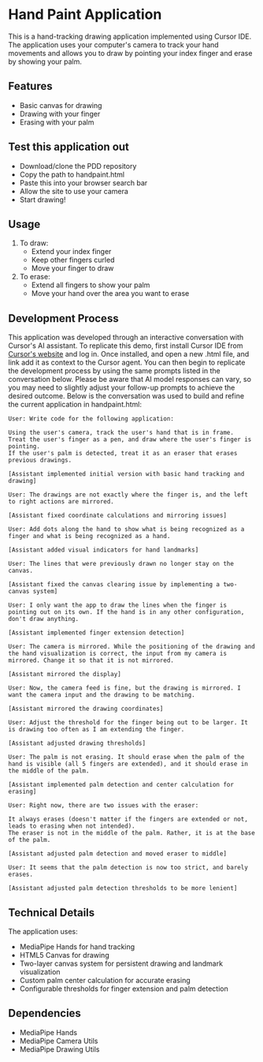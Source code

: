 # Hand Paint Application

This is a hand-tracking drawing application implemented using Cursor IDE. The application uses your computer's camera to track your hand movements and allows you to draw by pointing your index finger and erase by showing your palm.

## Features

- Basic canvas for drawing
- Drawing with your finger
- Erasing with your palm

## Test this application out

- Download/clone the PDD repository
- Copy the path to handpaint.html
- Paste this into your browser search bar
- Allow the site to use your camera
- Start drawing!

## Usage

1. To draw:
   - Extend your index finger
   - Keep other fingers curled
   - Move your finger to draw
2. To erase:
   - Extend all fingers to show your palm
   - Move your hand over the area you want to erase

## Development Process

This application was developed through an interactive conversation with Cursor's AI assistant. To replicate this demo, first install Cursor IDE from [Cursor's website](https://cursor.sh) and log in. Once installed, and open a new .html file, and link add it as context to the Cursor agent. You can then begin to replicate the development process by using the same prompts listed in the conversation below. Please be aware that AI model responses can vary, so you may need to slightly adjust your follow-up prompts to achieve the desired outcome. Below is the conversation was used to build and refine the current application in handpaint.html:

```
User: Write code for the following application:

Using the user's camera, track the user's hand that is in frame.
Treat the user's finger as a pen, and draw where the user's finger is pointing.
If the user's palm is detected, treat it as an eraser that erases previous drawings.

[Assistant implemented initial version with basic hand tracking and drawing]

User: The drawings are not exactly where the finger is, and the left to right actions are mirrored.

[Assistant fixed coordinate calculations and mirroring issues]

User: Add dots along the hand to show what is being recognized as a finger and what is being recognized as a hand.

[Assistant added visual indicators for hand landmarks]

User: The lines that were previously drawn no longer stay on the canvas. 

[Assistant fixed the canvas clearing issue by implementing a two-canvas system]

User: I only want the app to draw the lines when the finger is pointing out on its own. If the hand is in any other configuration, don't draw anything.

[Assistant implemented finger extension detection]

User: The camera is mirrored. While the positioning of the drawing and the hand visualization is correct, the input from my camera is mirrored. Change it so that it is not mirrored.

[Assistant mirrored the display]

User: Now, the camera feed is fine, but the drawing is mirrored. I want the camera input and the drawing to be matching.

[Assistant mirrored the drawing coordinates]

User: Adjust the threshold for the finger being out to be larger. It is drawing too often as I am extending the finger.

[Assistant adjusted drawing thresholds]

User: The palm is not erasing. It should erase when the palm of the hand is visible (all 5 fingers are extended), and it should erase in the middle of the palm.

[Assistant implemented palm detection and center calculation for erasing]

User: Right now, there are two issues with the eraser:

It always erases (doesn't matter if the fingers are extended or not, leads to erasing when not intended).
The eraser is not in the middle of the palm. Rather, it is at the base of the palm.

[Assistant adjusted palm detection and moved eraser to middle]

User: It seems that the palm detection is now too strict, and barely erases.

[Assistant adjusted palm detection thresholds to be more lenient]
```

## Technical Details

The application uses:
- MediaPipe Hands for hand tracking
- HTML5 Canvas for drawing
- Two-layer canvas system for persistent drawing and landmark visualization
- Custom palm center calculation for accurate erasing
- Configurable thresholds for finger extension and palm detection

## Dependencies

- MediaPipe Hands
- MediaPipe Camera Utils
- MediaPipe Drawing Utils
